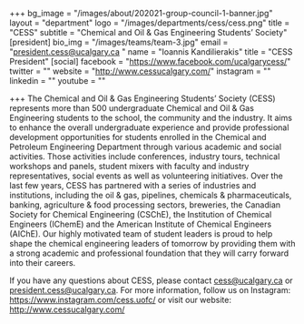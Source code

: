 +++
bg_image = "/images/about/202021-group-council-1-banner.jpg"
layout = "department"
logo = "/images/departments/cess/cess.png"
title = "CESS"
subtitle = "Chemical and Oil & Gas Engineering Students’ Society"
[president]
bio_img = "/images/teams/team-3.jpg"
email = "president.cess@ucalgary.ca "
name = "Ioannis Kandilierakis"
title = "CESS President"
[social]
facebook = "https://www.facebook.com/ucalgarycess/"
twitter = ""
website = "http://www.cessucalgary.com/"
instagram = ""
linkedin = ""
youtube = ""


+++
The Chemical and Oil & Gas Engineering Students’ Society (CESS) represents more than 500 undergraduate Chemical and Oil & Gas Engineering students to the school, the community and the industry. It aims to enhance the overall undergraduate experience and provide professional development opportunities for students enrolled in the Chemical and Petroleum Engineering Department through various academic and social activities. Those activities include conferences, industry tours, technical workshops and panels, student mixers with faculty and industry representatives, social events as well as volunteering initiatives. Over the last few years, CESS has partnered with a series of industries and institutions, including the oil & gas, pipelines, chemicals & pharmaceuticals, banking, agriculture & food processing sectors, breweries, the Canadian Society for Chemical Engineering (CSChE), the Institution of Chemical Engineers (IChemE) and the American Institute of Chemical Engineers (AIChE). Our highly motivated team of student leaders is proud to help shape the chemical engineering leaders of tomorrow by providing them with a strong academic and professional foundation that they will carry forward into their careers.
 
If you have any questions about CESS, please contact cess@ucalgary.ca or president.cess@ucalgary.ca. For more information, follow us on Instagram: https://www.instagram.com/cess.uofc/ or visit our website: http://www.cessucalgary.com/
